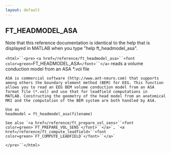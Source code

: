 ```yaml
---
layout: default
---
```


##  FT_HEADMODEL_ASA

Note that this reference documentation is identical to the help that is displayed in MATLAB when you type "help ft_headmodel_asa".

`<html>``<pre>`
    `<a href=/reference/ft_headmodel_asa>``<font color=green>`FT_HEADMODEL_ASA`</font>``</a>` reads a volume conduction model from an ASA *.vol
    file
 
    ASA is commercial software (http://www.ant-neuro.com) that supports
    among others the boundary element method (BEM) for EEG. This function
    allows you to read an EEG BEM volume conduction model from an ASA
    format file (*.vol) and use that for leadfield computations in
    MATLAB. Constructing the geometry of the head model from an anatomical
    MRI and the computation of the BEM system are both handled by ASA.
    
    Use as
    headmodel = ft_headmodel_asa(filename)
 
    See also `<a href=/reference/ft_prepare_vol_sens>``<font color=green>`FT_PREPARE_VOL_SENS`</font>``</a>`, `<a href=/reference/ft_compute_leadfield>``<font color=green>`FT_COMPUTE_LEADFIELD`</font>``</a>`
`</pre>``</html>`


